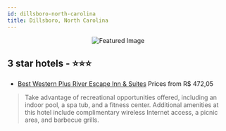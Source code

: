 ```yaml
---
id: dillsboro-north-carolina
title: Dillsboro, North Carolina
---
```


<center><img src="https://i.travelapi.com/hotels/1000000/900000/895500/895469/5b50c9c9_z.jpg" alt="Featured Image" /></center>


##  3 star hotels - ⭐️⭐️⭐️

-    [Best Western Plus River Escape Inn & Suites](https://us.hurb.com/hotels/dillsboro/best-western-plus-river-escape-inn-suites-JNP-JP348992?cmp=18055) Prices from R$ 472,05
   > Take advantage of recreational opportunities offered, including an indoor pool, a spa tub, and a fitness center. Additional amenities at this hotel include complimentary wireless Internet access, a picnic area, and barbecue grills.
